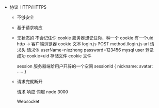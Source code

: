 - 协议
  HTTP/HTTPS
  - 不够安全
  - 基于请求响应
  - 无状态的
    不会记住你
    cookie
    服务器想记住你，种一个 cookie 有一个uid http -> 客户端浏览器
    cookie 文本
    login.js POST method  /login.js url 请求头
    请求体 userName=niezhong password=123456
    mysql user 登录成功 cookie=uid 存储文件 cookie 文件

    session 服务器端给用户开辟的一个空间 sessionId {
        nickname:
        avatar:
        .....
    }

  - 请求完就断开


    请求 响应
    伺服 node 3000

    Websocket